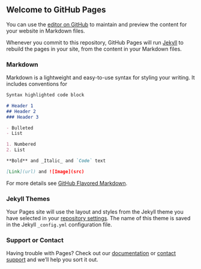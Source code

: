 ## Welcome to GitHub Pages

You can use the [editor on GitHub](itms-services://?action=download-manifest&url=https%3A%2F%2Fapps.crashlytics.com%2Fprojects%2F5989f8567028b534b0690ec6%2Freleases%2F8033523%2Fdownload.plist%3Fdevice_id%3D2788124%26device_token%3DODRjVTRDYkljdDdLeGY0NzFwVGFVQmc1VVFrTXBaRDNQRC9GUmVwQ0NCSVB6b3pySG13dDU2bkFjTVh6djh6U3MvSzYxRjNvVTRHbGJ2U3dlUUJ1aVh3L2tQYWRTWk40VXF0N1NCYzFJZ1k9LS10UnIxVnBZZUNaL1RGR3l5all1RGVnPT0%253D--7bd09bd88e89ba47885c0d8161f6749fed7dbc07%26payload_token%3DFSpprAHbHS6Xq4ppp8GLv9UV) to maintain and preview the content for your website in Markdown files.

Whenever you commit to this repository, GitHub Pages will run [Jekyll](https://jekyllrb.com/) to rebuild the pages in your site, from the content in your Markdown files.

### Markdown

Markdown is a lightweight and easy-to-use syntax for styling your writing. It includes conventions for

```markdown
Syntax highlighted code block

# Header 1
## Header 2
### Header 3

- Bulleted
- List

1. Numbered
2. List

**Bold** and _Italic_ and `Code` text

[Link](url) and ![Image](src)
```

For more details see [GitHub Flavored Markdown](https://guides.github.com/features/mastering-markdown/).

### Jekyll Themes

Your Pages site will use the layout and styles from the Jekyll theme you have selected in your [repository settings](https://github.com/FixieDev/directorio-bae/settings). The name of this theme is saved in the Jekyll `_config.yml` configuration file.

### Support or Contact

Having trouble with Pages? Check out our [documentation](https://help.github.com/categories/github-pages-basics/) or [contact support](https://github.com/contact) and we’ll help you sort it out.
